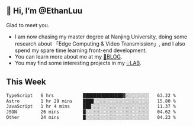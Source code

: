 ## 👋 Hi, I’m @EthanLuu

Glad to meet you.

- I am now chasing my master degree at Nanjing University, doing some research about 「Edge Computing & Video Transmission」, and I also spend my spare time learning front-end development.
- You can learn more about me at my [📝BLOG](https://blog.ethanloo.cn).
- You may find some interesting projects in my [💡LAB](https://lab.ethanloo.cn).

## This Week
<!--START_SECTION:waka-->

```txt
TypeScript   6 hrs           ███████████████▓░░░░░░░░░   63.22 %
Astro        1 hr 29 mins    ████░░░░░░░░░░░░░░░░░░░░░   15.80 %
JavaScript   1 hr 4 mins     ███░░░░░░░░░░░░░░░░░░░░░░   11.37 %
JSON         26 mins         █░░░░░░░░░░░░░░░░░░░░░░░░   04.62 %
Other        24 mins         █░░░░░░░░░░░░░░░░░░░░░░░░   04.23 %
```

<!--END_SECTION:waka-->
